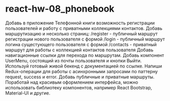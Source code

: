 # react-hw-08_phonebook
Добавь в приложение Телефонной книги возможность регистрации пользователей и работу с приватными коллекциями контактов. Добавь маршрутизацию и несколько страниц: /register - публичный маршрут регистрации нового пользователя с формой /login - публичный маршрут логина сущестующего пользователя с формой /contacts - приватный маршрут для работы с коллекцией контактов пользователя Добавь навигационные ссылки для перехода по маршрутам. Добавь компонент UserMenu, состоящий из почты пользователя и кнопки Выйти. Используй готовый живой бекенд с документацией по ссылке. Напиши Redux-операции для работы с асинхронными запросами по паттерну request, success и error. Добавь публичные и приватные маршруты. Поработай над красивым оформлением интерфейса, можно использовать библиотеку компонентов, например React Bootstrap, Material-UI и другие.
